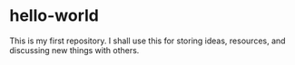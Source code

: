 # hello-world
This is my first repository. I shall use this for storing ideas, resources, and discussing new things with others.
